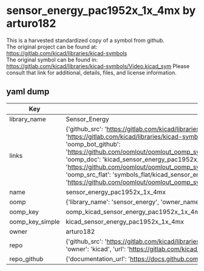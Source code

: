 # sensor_energy_pac1952x_1x_4mx by arturo182  
This is a harvested standardized copy of a symbol from github.  
The original project can be found at:  
https://gitlab.com/kicad/libraries/kicad-symbols  
The original symbol can be found in:
https://gitlab.com/kicad/libraries/kicad-symbols/Video.kicad_sym
Please consult that link for additional, details, files, and license information.  
## yaml dump  
| Key | Value |  
| --- | --- |  
| library_name | Sensor_Energy |  
| links | {'github_src': 'https://gitlab.com/kicad/libraries/kicad-symbols/Video.kicad_sym', 'github_src_repo': 'https://gitlab.com/kicad/libraries/kicad-symbols', 'oomp_bot': 'kicad_sensor_energy_pac1952x_1x_4mx/working', 'oomp_bot_github': 'https://github.com/oomlout/oomlout_oomp_symbol_bot/tree/main/kicad_sensor_energy_pac1952x_1x_4mx/working', 'oomp_doc': 'kicad_sensor_energy_pac1952x_1x_4mx/working', 'oomp_doc_github': 'https://github.com/oomlout/oomlout_oomp_symbol_doc/tree/main/kicad_sensor_energy_pac1952x_1x_4mx/working', 'oomp_src_flat': 'symbols_flat/kicad_sensor_energy_pac1952x_1x_4mx/working', 'oomp_src_flat_github': 'https://github.com/oomlout/oomlout_oomp_symbol_src/tree/main/kicad_sensor_energy_pac1952x_1x_4mx/working'} |  
| name | sensor_energy_pac1952x_1x_4mx |  
| oomp | {'library_name': 'sensor_energy', 'owner_name': 'kicad', 'symbol_name': 'sensor_energy_pac1952x_1x_4mx'} |  
| oomp_key | oomp_kicad_sensor_energy_pac1952x_1x_4mx |  
| oomp_key_simple | kicad_sensor_energy_pac1952x_1x_4mx |  
| owner | arturo182 |  
| repo | {'github_src': 'https://gitlab.com/kicad/libraries/kicad-symbols/Video.kicad_sym', 'name': 'libraries/kicad-symbols', 'owner': 'kicad', 'url': 'https://gitlab.com/kicad/libraries/kicad-symbols'} |  
| repo_github | {'documentation_url': 'https://docs.github.com/rest/repos/repos#get-a-repository', 'message': 'Not Found'} |  

